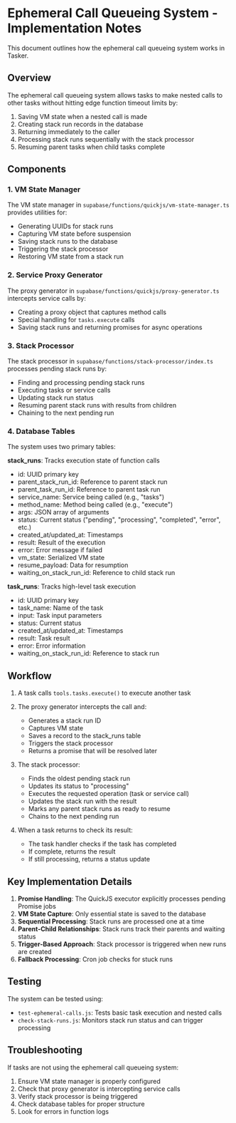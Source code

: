 # Ephemeral Call Queueing System - Implementation Notes

This document outlines how the ephemeral call queueing system works in Tasker.

## Overview

The ephemeral call queueing system allows tasks to make nested calls to other tasks without hitting edge function timeout limits by:

1. Saving VM state when a nested call is made
2. Creating stack run records in the database
3. Returning immediately to the caller
4. Processing stack runs sequentially with the stack processor
5. Resuming parent tasks when child tasks complete

## Components

### 1. VM State Manager

The VM state manager in `supabase/functions/quickjs/vm-state-manager.ts` provides utilities for:

- Generating UUIDs for stack runs
- Capturing VM state before suspension
- Saving stack runs to the database
- Triggering the stack processor
- Restoring VM state from a stack run

### 2. Service Proxy Generator

The proxy generator in `supabase/functions/quickjs/proxy-generator.ts` intercepts service calls by:

- Creating a proxy object that captures method calls
- Special handling for `tasks.execute` calls
- Saving stack runs and returning promises for async operations

### 3. Stack Processor

The stack processor in `supabase/functions/stack-processor/index.ts` processes pending stack runs by:

- Finding and processing pending stack runs
- Executing tasks or service calls
- Updating stack run status
- Resuming parent stack runs with results from children
- Chaining to the next pending run

### 4. Database Tables

The system uses two primary tables:

**stack_runs**: Tracks execution state of function calls
- id: UUID primary key
- parent_stack_run_id: Reference to parent stack run
- parent_task_run_id: Reference to parent task run
- service_name: Service being called (e.g., "tasks")
- method_name: Method being called (e.g., "execute")
- args: JSON array of arguments
- status: Current status ("pending", "processing", "completed", "error", etc.)
- created_at/updated_at: Timestamps
- result: Result of the execution
- error: Error message if failed
- vm_state: Serialized VM state
- resume_payload: Data for resumption
- waiting_on_stack_run_id: Reference to child stack run

**task_runs**: Tracks high-level task execution
- id: UUID primary key
- task_name: Name of the task
- input: Task input parameters
- status: Current status
- created_at/updated_at: Timestamps
- result: Task result
- error: Error information
- waiting_on_stack_run_id: Reference to stack run

## Workflow

1. A task calls `tools.tasks.execute()` to execute another task
2. The proxy generator intercepts the call and:
   - Generates a stack run ID
   - Captures VM state
   - Saves a record to the stack_runs table
   - Triggers the stack processor
   - Returns a promise that will be resolved later

3. The stack processor:
   - Finds the oldest pending stack run
   - Updates its status to "processing"
   - Executes the requested operation (task or service call)
   - Updates the stack run with the result
   - Marks any parent stack runs as ready to resume
   - Chains to the next pending run

4. When a task returns to check its result:
   - The task handler checks if the task has completed
   - If complete, returns the result
   - If still processing, returns a status update

## Key Implementation Details

1. **Promise Handling**: The QuickJS executor explicitly processes pending Promise jobs
2. **VM State Capture**: Only essential state is saved to the database
3. **Sequential Processing**: Stack runs are processed one at a time
4. **Parent-Child Relationships**: Stack runs track their parents and waiting status
5. **Trigger-Based Approach**: Stack processor is triggered when new runs are created
6. **Fallback Processing**: Cron job checks for stuck runs

## Testing

The system can be tested using:
- `test-ephemeral-calls.js`: Tests basic task execution and nested calls
- `check-stack-runs.js`: Monitors stack run status and can trigger processing

## Troubleshooting

If tasks are not using the ephemeral call queueing system:
1. Ensure VM state manager is properly configured
2. Check that proxy generator is intercepting service calls 
3. Verify stack processor is being triggered
4. Check database tables for proper structure
5. Look for errors in function logs 